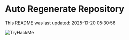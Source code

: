 # Auto Regenerate Repository

This README was last updated: 2025-10-20 05:30:56

 ![TryHackMe](https://tryhackme.com/badge/533634)